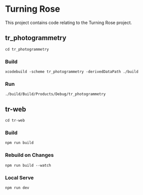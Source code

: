 # Turning Rose
This project contains code relating to the Turning Rose project.

## tr_photogrammetry
```
cd tr_photogrammetry
```

### Build
```
xcodebuild -scheme tr_photogrammetry -derivedDataPath ./build
```

### Run
```
./build/Build/Products/Debug/tr_photogrammetry
```

## tr-web
```
cd tr-web
```

### Build
```
npm run build
```

### Rebuild on Changes
```
npm run build --watch
```

### Local Serve
```
npm run dev
```